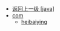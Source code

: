 - [返回上一级 [java]](notes/code/Hbase/hbase-java-api-1.x/src/test/java/)
- [com](notes/code/Hbase/hbase-java-api-1.x/src/test/java/com/)
  - [heibaiying](notes/code/Hbase/hbase-java-api-1.x/src/test/java/com/heibaiying/)
